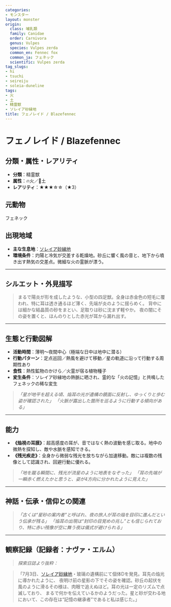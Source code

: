 ```yaml
---
categories:
- モンスター
layout: monster
origin:
  class: 哺乳類
  family: Canidae
  order: Carnivora
  genus: Vulpes
  species: Vulpes zerda
  common_en: Fennec fox
  common_ja: フェネック
  scientific: Vulpes zerda
tag_slugs:
- hi
- tsuchi
- seireiju
- soleia-duneline
tags:
- 火
- 土
- 精霊獣
- ソレイア砂縁地
title: フェノレイド / Blazefennec
---
```


# フェノレイド / Blazefennec

## 分類・属性・レアリティ

* **分類**：精霊獣
* **属性**：🔥火／🌱土
* **レアリティ**：★★★☆☆（★3）

## 元動物
フェネック

## 出現地域

* **主な生息地**：[ソレイア砂縁地](../place/soleia_duneline.md)
* **環境条件**：灼陽と冷気が交差する乾燥地。砂丘に響く風の音と、地下から噴き出す熱気の交差点。微細な火の霊脈が漂う。

---

## シルエット・外見描写

> まるで陽炎が形を成したような、小型の四足獣。全身は赤金色の短毛に覆われ、特に耳は透き通るほど薄く、先端が炎のように揺らめく。
> 背中には細かな結晶質の砂をまとい、足取りは砂に沈まず軽やか。
> 夜の闇にその姿を置くと、ほんのりとした赤光が耳から漏れ出す。

---

## 生態と行動図解

* **活動時間**：薄明〜夜間中心（極端な日中は地中に潜る）
* **行動パターン**：定点巡回／熱風を避けて移動／星の軌道に沿って行動する周期性あり
* **食性**：熱性鉱物のかけら／火霊が宿る植物種子
* **変生条件**：ソレイア砂縁地の熱脈に晒され、霊的な「火の記憶」と共鳴したフェネックの稀な変生

> *「星が地平を超える頃、焔耳の光が遺構の鏡面に反射し、ゆっくりと歩む姿が確認された」*
> *「火脈が露出した箇所を巡るように行動する傾向がある」*

---

## 能力

* **《焔視の耳膜》**：超高感度の耳が、音ではなく熱の波動を感じ取る。地中の微熱を探知し、敵や水脈を感知できる。
* **《残光疾走》**：全身から微弱な残光を放ちながら加速移動。敵には複数の残像として認識され、回避行動に優れる。

> *「地を蹴る瞬間に、残光が流星のように地表をなぞった」*
> *「耳の先端が一瞬赤く燃えたかと思うと、姿が4方向に分かれたように見えた」*

---

## 神話・伝承・信仰との関連

> *「古くは“星砂の案内者”と呼ばれ、夜の旅人が耳の焔を目印に進んだという伝承が残る」*
> *「焔耳の出現は“封印の目覚めの兆し”とも信じられており、特に赤い残像が空に舞う夜は儀式が避けられる」*

---

## 観察記録（記録者：ナヴァ・エルム）

> *探索日誌より抜粋：*

> 「7月3日、[ソレイア砂縁地](../place/soleia_duneline.md)・玻璃の遺構前にて個体Dを発見。耳先の焔光に導かれたように、
> 夜明け前の星影の下でその姿を確認。砂丘の起伏を風のように滑るその様は、肉眼で追えぬほど。耳の光は一定のリズムで点滅しており、
> まるで何かを伝えているかのようだった。星と砂が交わる地において、この存在は“記憶の継承者”であると私は感じた。」